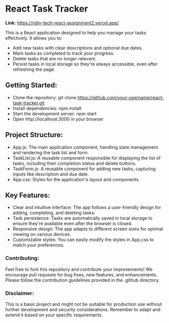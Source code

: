 # React Task Tracker

**Link:** https://ridiv-tech-react-assignment2.vercel.app/  <br>

This is a React application designed to help you manage your tasks effectively. It allows you to:


* Add new tasks with clear descriptions and optional due dates.
* Mark tasks as completed to track your progress.
* Delete tasks that are no longer relevant.
* Persist tasks in local storage so they're always accessible, even after refreshing the page.

## Getting Started:

* Clone the repository: git clone https://github.com/your-username/react-task-tracker.git
* Install dependencies: npm install
* Start the development server: npm start
* Open http://localhost:3000 in your browser

## Project Structure:

* App.js: The main application component, handling state management and rendering the task list and form.
* TaskList.js: A reusable component responsible for displaying the list of tasks, including their completion status and delete buttons.
* TaskForm.js: A reusable component for adding new tasks, capturing inputs like description and due date.
* App.css: Styles for the application's layout and components.

## Key Features:

* Clear and intuitive interface: The app follows a user-friendly design for adding, completing, and deleting tasks.
* Task persistence: Tasks are automatically saved in local storage to ensure they're available even after the browser is closed.
* Responsive design: The app adapts to different screen sizes for optimal viewing on various devices.
* Customizable styles: You can easily modify the styles in App.css to match your preferences.

### Contributing:

Feel free to fork this repository and contribute your improvements! We encourage pull requests for bug fixes, new features, and enhancements. Please follow the contribution guidelines provided in the .github directory.

### Disclaimer:

This is a basic project and might not be suitable for production use without further development and security considerations. Remember to adapt and extend it based on your specific requirements.
